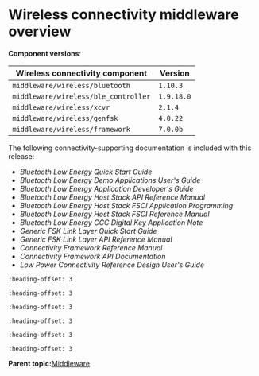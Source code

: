 # Wireless connectivity middleware overview 

**Component versions**:

|Wireless connectivity component|Version|
|--|--|
|`middleware/​wireless/​bluetooth`|`1.10.3`|
|`middleware/​wireless/​ble_​controller`|`1.9.18.0`|
|`middleware/​wireless/​xcvr`|`​2.​1.4`|
|`middleware/​wireless/​genfsk`|`4.0.22`|
|`middleware/wireless/framework`|`7.0.0b`|

The following connectivity-supporting documentation is included with this release:

-   *Bluetooth Low Energy Quick Start Guide*
-   *Bluetooth Low Energy Demo Applications User's Guide*
-   *Bluetooth Low Energy Application Developer's Guide*
-   *Bluetooth Low Energy Host Stack API Reference Manual*
-   *Bluetooth Low Energy Host Stack FSCI Application Programming*
-   *Bluetooth Low Energy Host Stack FSCI Reference Manual*
-   *Bluetooth Low Energy CCC Digital Key Application Note*
-   *Generic FSK Link Layer Quick Start Guide*
-   *Generic FSK Link Layer API Reference Manual*
-   *Connectivity Framework Reference Manual*
-   *Connectivity Framework API Documentation*
-   *Low Power Connectivity Reference Design User's Guide*


```{include} ../topics/bluetooth_le_host_stack_and_applications.md
:heading-offset: 3
```

```{include} ../topics/bluetooth_le_controller.md
:heading-offset: 3
```

```{include} ../topics/xcvr.md
:heading-offset: 3
```

```{include} ../topics/genfsk_link_layer.md
:heading-offset: 3
```

```{include} ../topics/low_power_reference_design_applications.md
:heading-offset: 3
```

```{include} ../topics/connectivity_framework.md
:heading-offset: 3
```

**Parent topic:**[Middleware](../topics/middleware.md)

